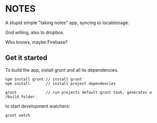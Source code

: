 # NOTES

A stupid simple "taking notes" app, syncing to localstorage.

God willing, also to dropbox.

Who knows, maybe Firebase?


## Get it started

To build the app, install grunt and all its dependencies.

```
npm install grunt // install grunt
npm install 	  // install project dependencies

grunt             // run projects default grunt task, generates a /build folder
```

to start development watchers:

```
grunt watch
```
